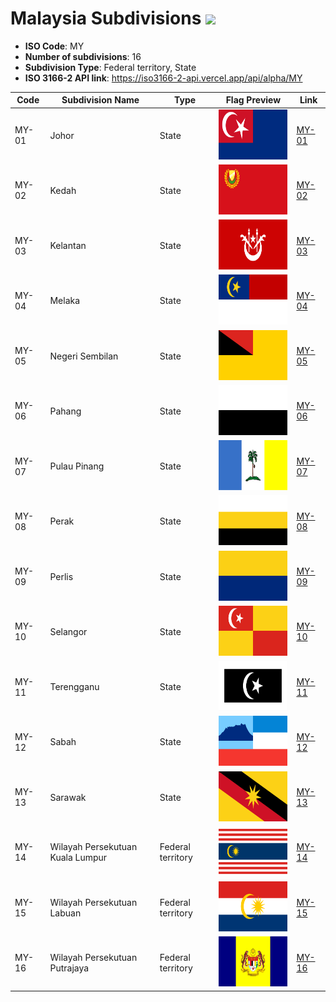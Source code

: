 # Malaysia Subdivisions ![](https://flagcdn.com/h40/my.png)

- **ISO Code**: MY
- **Number of subdivisions**: 16
- **Subdivision Type**: Federal territory, State
- **ISO 3166-2 API link**: https://iso3166-2-api.vercel.app/api/alpha/MY

| Code  | Subdivision Name         | Type | Flag Preview | Link |
|-------|--------------------------|--------------| -------------- |----------|
| MY-01 | Johor | State | <img src='https://raw.githubusercontent.com/amckenna41/iso3166-flag-icons/main/iso3166-2-icons/MY/MY-01.svg' height='80'> | [MY-01](https://github.com/amckenna41/iso3166-flag-icons/blob/main/iso3166-2-icons/MY/MY-01.svg) |
| MY-02 | Kedah | State | <img src='https://raw.githubusercontent.com/amckenna41/iso3166-flag-icons/main/iso3166-2-icons/MY/MY-02.svg' height='80'> | [MY-02](https://github.com/amckenna41/iso3166-flag-icons/blob/main/iso3166-2-icons/MY/MY-02.svg) |
| MY-03 | Kelantan | State | <img src='https://raw.githubusercontent.com/amckenna41/iso3166-flag-icons/main/iso3166-2-icons/MY/MY-03.svg' height='80'> | [MY-03](https://github.com/amckenna41/iso3166-flag-icons/blob/main/iso3166-2-icons/MY/MY-03.svg) |
| MY-04 | Melaka | State | <img src='https://raw.githubusercontent.com/amckenna41/iso3166-flag-icons/main/iso3166-2-icons/MY/MY-04.svg' height='80'> | [MY-04](https://github.com/amckenna41/iso3166-flag-icons/blob/main/iso3166-2-icons/MY/MY-04.svg) |
| MY-05 | Negeri Sembilan | State | <img src='https://raw.githubusercontent.com/amckenna41/iso3166-flag-icons/main/iso3166-2-icons/MY/MY-05.svg' height='80'> | [MY-05](https://github.com/amckenna41/iso3166-flag-icons/blob/main/iso3166-2-icons/MY/MY-05.svg) |
| MY-06 | Pahang | State | <img src='https://raw.githubusercontent.com/amckenna41/iso3166-flag-icons/main/iso3166-2-icons/MY/MY-06.svg' height='80'> | [MY-06](https://github.com/amckenna41/iso3166-flag-icons/blob/main/iso3166-2-icons/MY/MY-06.svg) |
| MY-07 | Pulau Pinang | State | <img src='https://raw.githubusercontent.com/amckenna41/iso3166-flag-icons/main/iso3166-2-icons/MY/MY-07.svg' height='80'> | [MY-07](https://github.com/amckenna41/iso3166-flag-icons/blob/main/iso3166-2-icons/MY/MY-07.svg) |
| MY-08 | Perak | State | <img src='https://raw.githubusercontent.com/amckenna41/iso3166-flag-icons/main/iso3166-2-icons/MY/MY-08.svg' height='80'> | [MY-08](https://github.com/amckenna41/iso3166-flag-icons/blob/main/iso3166-2-icons/MY/MY-08.svg) |
| MY-09 | Perlis | State | <img src='https://raw.githubusercontent.com/amckenna41/iso3166-flag-icons/main/iso3166-2-icons/MY/MY-09.svg' height='80'> | [MY-09](https://github.com/amckenna41/iso3166-flag-icons/blob/main/iso3166-2-icons/MY/MY-09.svg) |
| MY-10 | Selangor | State | <img src='https://raw.githubusercontent.com/amckenna41/iso3166-flag-icons/main/iso3166-2-icons/MY/MY-10.svg' height='80'> | [MY-10](https://github.com/amckenna41/iso3166-flag-icons/blob/main/iso3166-2-icons/MY/MY-10.svg) |
| MY-11 | Terengganu | State | <img src='https://raw.githubusercontent.com/amckenna41/iso3166-flag-icons/main/iso3166-2-icons/MY/MY-11.svg' height='80'> | [MY-11](https://github.com/amckenna41/iso3166-flag-icons/blob/main/iso3166-2-icons/MY/MY-11.svg) |
| MY-12 | Sabah | State | <img src='https://raw.githubusercontent.com/amckenna41/iso3166-flag-icons/main/iso3166-2-icons/MY/MY-12.svg' height='80'> | [MY-12](https://github.com/amckenna41/iso3166-flag-icons/blob/main/iso3166-2-icons/MY/MY-12.svg) |
| MY-13 | Sarawak | State | <img src='https://raw.githubusercontent.com/amckenna41/iso3166-flag-icons/main/iso3166-2-icons/MY/MY-13.svg' height='80'> | [MY-13](https://github.com/amckenna41/iso3166-flag-icons/blob/main/iso3166-2-icons/MY/MY-13.svg) |
| MY-14 | Wilayah Persekutuan Kuala Lumpur | Federal territory | <img src='https://raw.githubusercontent.com/amckenna41/iso3166-flag-icons/main/iso3166-2-icons/MY/MY-14.svg' height='80'> | [MY-14](https://github.com/amckenna41/iso3166-flag-icons/blob/main/iso3166-2-icons/MY/MY-14.svg) |
| MY-15 | Wilayah Persekutuan Labuan | Federal territory | <img src='https://raw.githubusercontent.com/amckenna41/iso3166-flag-icons/main/iso3166-2-icons/MY/MY-15.svg' height='80'> | [MY-15](https://github.com/amckenna41/iso3166-flag-icons/blob/main/iso3166-2-icons/MY/MY-15.svg) |
| MY-16 | Wilayah Persekutuan Putrajaya | Federal territory | <img src='https://raw.githubusercontent.com/amckenna41/iso3166-flag-icons/main/iso3166-2-icons/MY/MY-16.svg' height='80'> | [MY-16](https://github.com/amckenna41/iso3166-flag-icons/blob/main/iso3166-2-icons/MY/MY-16.svg) |
